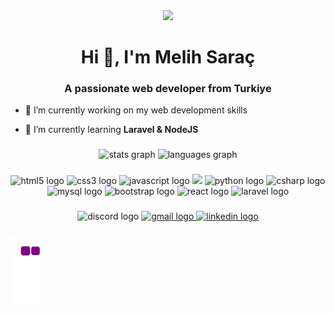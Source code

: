 <div align="center">
<img src="https://media.giphy.com/media/qgQUggAC3Pfv687qPC/giphy.gif" />
</div>
<h1 align="center">Hi 👋, I'm Melih Saraç</h1>
<h3 align="center">A passionate web developer from Turkiye</h3>

- 🔭 I’m currently working on my web development skills

- 🌱 I’m currently learning **Laravel & NodeJS**



###

<div align="center">
  <img src="https://github-readme-stats.vercel.app/api?username=svobodennn&hide_title=false&hide_rank=false&show_icons=true&include_all_commits=true&count_private=true&disable_animations=false&theme=dracula&locale=en&hide_border=false" height="150" alt="stats graph"  />
  <img src="https://github-readme-stats.vercel.app/api/top-langs?username=svobodennn&locale=en&hide_title=false&layout=compact&card_width=320&langs_count=5&theme=dracula&hide_border=false" height="150" alt="languages graph"  />
</div>

###



###

<div align="center">
  <img src="https://img.shields.io/badge/HTML5-E34F26?style=for-the-badge&logo=html5&logoColor=white" alt="html5 logo"  />
  <img src="https://img.shields.io/badge/CSS3-1572B6?style=for-the-badge&logo=css3&logoColor=white"  alt="css3 logo"  />
  <img src="https://img.shields.io/badge/JavaScript-323330?style=for-the-badge&logo=javascript&logoColor=F7DF1E" alt="javascript logo"  />
  <img src="https://img.shields.io/badge/PHP-777BB4?style=for-the-badge&logo=php&logoColor=white" />
  <img src="https://img.shields.io/badge/Python-14354C?style=for-the-badge&logo=python&logoColor=white" alt="python logo"  />
  <img src="https://img.shields.io/badge/C%23-239120?style=for-the-badge&logo=c-sharp&logoColor=white" alt="csharp logo"  />
  <img src="https://img.shields.io/badge/MySQL-005C84?style=for-the-badge&logo=mysql&logoColor=white" alt="mysql logo"  />
  <img src="https://img.shields.io/badge/Bootstrap-563D7C?style=for-the-badge&logo=bootstrap&logoColor=white" alt="bootstrap logo"  />
  <img src="https://img.shields.io/badge/React-20232A?style=for-the-badge&logo=react&logoColor=61DAFB" alt="react logo"  />
  <img src="https://img.shields.io/badge/Laravel-FF2D20?style=for-the-badge&logo=laravel&logoColor=white" alt="laravel logo"  />
</div>

###

<div align="center">
    <img src="https://img.shields.io/static/v1?message=svobodennn&logo=discord&label=&color=7289DA&logoColor=white&labelColor=&style=for-the-badge" height="35" alt="discord logo"  />
  <a href="mailto:melih.sarac@hotmail.com">
    <img src="https://img.shields.io/static/v1?message=melih.sarac@hotmail.com&logo=gmail&label=&color=D14836&logoColor=white&labelColor=&style=for-the-badge" height="35" alt="gmail logo"  />
  </a>
  <a href="https://www.linkedin.com/in/melihsarac/" target="_blank">
    <img src="https://img.shields.io/static/v1?message=Melih%20Sara%C3%A7&logo=linkedin&label=&color=0077B5&logoColor=white&labelColor=&style=for-the-badge" height="35" alt="linkedin logo"  />
  </a>
  
</div>

###
  ![snake gif](https://github.com/Svobodennn/Svobodennn/blob/output/github-contribution-grid-snake.gif)
